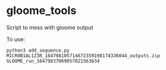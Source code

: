 # gloome_tools
Script to mess with gloome output


To use:
```
python3 add_sequence.py M1CR0B1AL1Z3R_164798105714672359198174336044_outputs.zip GLOOME_run_16479837069057021563634
```
